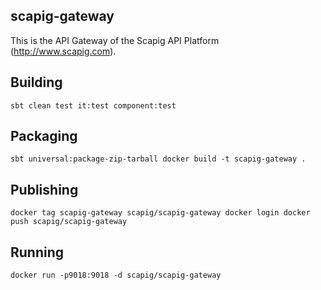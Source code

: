 ## scapig-gateway

This is the API Gateway of the Scapig API Platform (http://www.scapig.com).

## Building
``
sbt clean test it:test component:test
``

## Packaging
``
sbt universal:package-zip-tarball
docker build -t scapig-gateway .
``

## Publishing
``
docker tag scapig-gateway scapig/scapig-gateway
docker login
docker push scapig/scapig-gateway
``

## Running
``
docker run -p9018:9018 -d scapig/scapig-gateway
``

